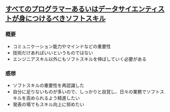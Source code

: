 ## [すべてのプログラマーあるいはデータサイエンティストが身につけるべきソフトスキル](https://ainow.ai/2019/09/13/175230/)
### 概要
- コミュニケーション能力やマインドなどの重要性
- 技術だけあればいいというものではない
- エンジニアスキル以外にもソフトスキルを伸ばしていく必要がある

### 感想
- ソフトスキルの重要性を再認識した
- 自分に足りないものが多いので、しっかりと自覚し、日々の業務でソフトスキルを高められるよう精進したい
- 発表の場でもスキル向上に努めたい

